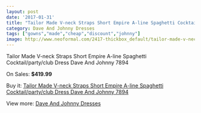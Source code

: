 ```yaml
---
layout: post
date: '2017-01-31'
title: "Tailor Made V-neck Straps Short Empire A-line Spaghetti Cocktail/party/club Dress Dave And Johnny 7894"
category: Dave And Johnny Dresses
tags: ["gowns","made","cheap","discount","johnny"]
image: http://www.neoformal.com/2417-thickbox_default/tailor-made-v-neck-straps-short-empire-a-line-spaghetti-cocktail-party-club-dress-dave-and-johnny-7894.jpg
---
```

Tailor Made V-neck Straps Short Empire A-line Spaghetti Cocktail/party/club Dress Dave And Johnny 7894

On Sales: **$419.99**
<a href="https://www.neoformal.com/en/dave-and-johnny-dresses/910-tailor-made-v-neck-straps-short-empire-a-line-spaghetti-cocktail-party-club-dress-dave-and-johnny-7894.html"><amp-img layout="responsive" width="600" height="600" src="//www.neoformal.com/2417-thickbox_default/tailor-made-v-neck-straps-short-empire-a-line-spaghetti-cocktail-party-club-dress-dave-and-johnny-7894.jpg" alt="Tailor Made V-neck Straps Short Empire A-line Spaghetti Cocktail/party/club Dress Dave And Johnny 7894 0" /></a>
<a href="https://www.neoformal.com/en/dave-and-johnny-dresses/910-tailor-made-v-neck-straps-short-empire-a-line-spaghetti-cocktail-party-club-dress-dave-and-johnny-7894.html"><amp-img layout="responsive" width="600" height="600" src="//www.neoformal.com/2418-thickbox_default/tailor-made-v-neck-straps-short-empire-a-line-spaghetti-cocktail-party-club-dress-dave-and-johnny-7894.jpg" alt="Tailor Made V-neck Straps Short Empire A-line Spaghetti Cocktail/party/club Dress Dave And Johnny 7894 1" /></a>

Buy it: [Tailor Made V-neck Straps Short Empire A-line Spaghetti Cocktail/party/club Dress Dave And Johnny 7894](https://www.neoformal.com/en/dave-and-johnny-dresses/910-tailor-made-v-neck-straps-short-empire-a-line-spaghetti-cocktail-party-club-dress-dave-and-johnny-7894.html "Tailor Made V-neck Straps Short Empire A-line Spaghetti Cocktail/party/club Dress Dave And Johnny 7894")

View more: [Dave And Johnny Dresses](https://www.neoformal.com/en/9-dave-and-johnny-dresses "Dave And Johnny Dresses")